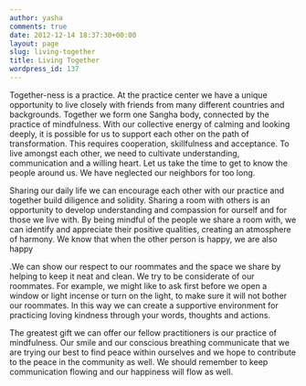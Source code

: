 ```yaml
---
author: yasha
comments: true
date: 2012-12-14 18:37:30+00:00
layout: page
slug: living-together
title: Living Together
wordpress_id: 137
---
```


Together-ness is a practice. At the practice center we have a unique opportunity to live closely with friends from many different countries and backgrounds. Together we form one Sangha body, connected by the practice of mindfulness. With our collective energy of calming and looking deeply, it is possible for us to support each other on the path of transformation. This requires cooperation, skillfulness and acceptance. To live amongst each other, we need to cultivate understanding, communication and a willing heart. Let us take the time to get to know the people around us. We have neglected our neighbors for too long.

Sharing our daily life we can encourage each other with our practice and together build diligence and solidity. Sharing a room with others is an opportunity to develop understanding and compassion for ourself and for those we live with. By being mindful of the people we share a room with, we can identify and appreciate their positive qualities, creating an atmosphere of harmony. We know that when the other person is happy, we are also happy

.We can show our respect to our roommates and the space we share by helping to keep it neat and clean. We try to be considerate of our roommates. For example, we might like to ask first before we open a window or light incense or turn on the light, to make sure it will not bother our roommates. In this way we can create a supportive environment for practicing loving kindness through your words, thoughts and actions.

The greatest gift we can offer our fellow practitioners is our practice of mindfulness. Our smile and our conscious breathing communicate that we are trying our best to find peace within ourselves and we hope to contribute to the peace in the community as well. We should remember to keep communication flowing and our happiness will flow as well.

